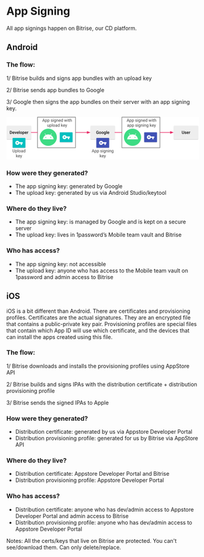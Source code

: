 # App Signing

All app signings happen on Bitrise, our CD platform.

## Android

### The flow:
1/ Bitrise builds and signs app bundles with an upload key

2/ Bitrise sends app bundles to Google

3/ Google then signs the app bundles on their server with an app signing key.

![Diagram](images/appsigning_googleplayappsigning.png)

### How were they generated?
- The app signing key: generated by Google
- The upload key: generated by us via Android Studio/keytool

### Where do they live?
- The app signing key: is managed by Google and is kept on a secure server
- The upload key: lives in 1password’s Mobile team vault and Bitrise

### Who has access?
- The app signing key: not accessible
- The upload key: anyone who has access to the Mobile team vault on 1password and admin access to Bitrise

## iOS

iOS is a bit different than Android. There are certificates and provisioning profiles. Certificates are the actual signatures. They are an encrypted file that contains a public-private key pair. Provisioning profiles are special files that contain which App ID will use which certificate, and the devices that can install the apps created using this file.

### The flow:
1/ Bitrise downloads and installs the provisioning profiles using AppStore API

2/ Bitrise builds and signs IPAs with the distribution certificate + distribution provisioning profile

3/ Bitrise sends the signed IPAs to Apple

### How were they generated?
- Distribution certificate: generated by us via Appstore Developer Portal
- Distribution provisioning profile: generated for us by Bitrise via AppStore API

### Where do they live?
- Distribution certificate: Appstore Developer Portal and Bitrise
- Distribution provisioning profile: Appstore Developer Portal

### Who has access?
- Distribution certificate: anyone who has dev/admin access to Appstore Developer Portal and admin access to Bitrise
- Distribution provisioning profile: anyone who has dev/admin access to Appstore Developer Portal 


Notes: All the certs/keys that live on Bitrise are protected. You can't see/download them. Can only delete/replace.

